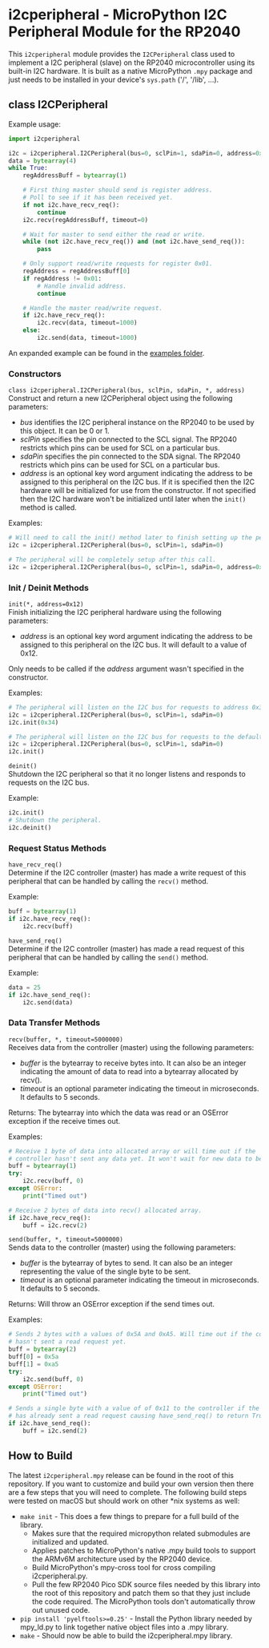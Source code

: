 # i2cperipheral - MicroPython I2C Peripheral Module for the RP2040
This ```i2cperipheral``` module provides the ```I2CPeripheral``` class used to implement a I2C peripheral (slave) on the RP2040 microcontroller using its built-in I2C hardware. It is built as a native MicroPython ```.mpy``` package and just needs to be installed in your device's ```sys.path``` ('/', '/lib', ...).

## class I2CPeripheral
Example usage:
```python
import i2cperipheral

i2c = i2cperipheral.I2CPeripheral(bus=0, sclPin=1, sdaPin=0, address=0x12)
data = bytearray(4)
while True:
    regAddressBuff = bytearray(1)

    # First thing master should send is register address.
    # Poll to see if it has been received yet.
    if not i2c.have_recv_req():
        continue
    i2c.recv(regAddressBuff, timeout=0)

    # Wait for master to send either the read or write.
    while (not i2c.have_recv_req()) and (not i2c.have_send_req()):
        pass

    # Only support read/write requests for register 0x01.
    regAddress = regAddressBuff[0]
    if regAddress != 0x01:
        # Handle invalid address.
        continue

    # Handle the master read/write request.
    if i2c.have_recv_req():
        i2c.recv(data, timeout=1000)
    else:
        i2c.send(data, timeout=1000)
```
An expanded example can be found in the [examples folder](examples/I2CSlave.py).

### Constructors
```class i2cperipheral.I2CPeripheral(bus, sclPin, sdaPin, *, address)```<br>
Construct and return a new I2CPeripheral object using the following parameters:
* *bus* identifies the I2C peripheral instance on the RP2040 to be used by this object. It can be 0 or 1.
* *sclPin* specifies the pin connected to the SCL signal. The RP2040 restricts which pins can be used for SCL on a particular bus.
* *sdaPin* specifies the pin connected to the SDA signal. The RP2040 restricts which pins can be used for SCL on a particular bus.
* *address* is an optional key word argument indicating the address to be assigned to this peripheral on the I2C bus. If it is specified then the I2C hardware will be initialized for use from the constructor. If not specified then the I2C hardware won't be initialized until later when the ```init()``` method is called.

Examples:
```python
# Will need to call the init() method later to finish setting up the peripheral.
i2c = i2cperipheral.I2CPeripheral(bus=0, sclPin=1, sdaPin=0)
```
```python
# The peripheral will be completely setup after this call.
i2c = i2cperipheral.I2CPeripheral(bus=0, sclPin=1, sdaPin=0, address=0x12)
```


### Init / Deinit Methods
```init(*, address=0x12)```<br>
Finish initializing the I2C peripheral hardware using the following parameters:
* *address* is an optional key word argument indicating the address to be assigned to this peripheral on the I2C bus. It will default to a value of 0x12.

Only needs to be called if the *address* argument wasn't specified in the constructor.

Examples:
```python
# The peripheral will listen on the I2C bus for requests to address 0x34.
i2c = i2cperipheral.I2CPeripheral(bus=0, sclPin=1, sdaPin=0)
i2c.init(0x34)
```
```python
# The peripheral will listen on the I2C bus for requests to the default address of 0x12
i2c = i2cperipheral.I2CPeripheral(bus=0, sclPin=1, sdaPin=0)
i2c.init()
```

```deinit()```<br>
Shutdown the I2C peripheral so that it no longer listens and responds to requests on the I2C bus.

Example:
```python
i2c.init()
# Shutdown the peripheral.
i2c.deinit()
```


### Request Status Methods
```have_recv_req()```<br>
Determine if the I2C controller (master) has made a write request of this peripheral that can be handled by calling the ```recv()``` method.

Example:
```python
buff = bytearray(1)
if i2c.have_recv_req():
    i2c.recv(buff)
```


```have_send_req()```<br>
Determine if the I2C controller (master) has made a read request of this peripheral that can be handled by calling the ```send()``` method.

Example:
```python
data = 25
if i2c.have_send_req():
    i2c.send(data)
```


### Data Transfer Methods
```recv(buffer, *, timeout=5000000)```<br>
Receives data from the controller (master) using the following parameters:
* *buffer* is the bytearray to receive bytes into. It can also be an integer indicating the amount of data to read into a bytearray allocated by recv().
* *timeout* is an optional parameter indicating the timeout in microseconds. It defaults to 5 seconds.

Returns: The bytearray into which the data was read or an OSError exception if the receive times out.

Examples:
```python
# Receive 1 byte of data into allocated array or will time out if the
# controller hasn't sent any data yet. It won't wait for new data to be sent.
buff = bytearray(1)
try:
    i2c.recv(buff, 0)
except OSError:
    print("Timed out")
```
```python
# Receive 2 bytes of data into recv() allocated array.
if i2c.have_recv_req():
    buff = i2c.recv(2)
```


```send(buffer, *, timeout=5000000)```<br>
Sends data to the controller (master) using the following parameters:
* *buffer* is the bytearray of bytes to send. It can also be an integer representing the value of the single byte to be sent.
* *timeout* is an optional parameter indicating the timeout in microseconds. It defaults to 5 seconds.

Returns: Will throw an OSError exception if the send times out.

Examples:
```python
# Sends 2 bytes with a values of 0x5A and 0xA5. Will time out if the controller
# hasn't sent a read request yet.
buff = bytearray(2)
buff[0] = 0x5a
buff[1] = 0xa5
try:
    i2c.send(buff, 0)
except OSError:
    print("Timed out")
```
```python
# Sends a single byte with a value of of 0x11 to the controller if the controller
# has already sent a read request causing have_send_req() to return True.
if i2c.have_send_req():
    buff = i2c.send(2)
```



## How to Build
The latest ```i2cperipheral.mpy``` release can be found in the root of this repository. If you want to customize and build your own version then there are a few steps that you will need to complete. The following build steps were tested on macOS but should work on other *nix systems as well:
* ```make init``` - This does a few things to prepare for a full build of the library.
  * Makes sure that the required micropython related submodules are initialized and updated.
  * Applies patches to MicroPython's native .mpy build tools to support the ARMv6M architecture used by the RP2040 device.
  * Build MicroPython's mpy-cross tool for cross compiling i2cperipheral.py.
  * Pull the few RP2040 Pico SDK source files needed by this library into the root of this repository and patch them so that they just include the code required. The MicroPython tools don't automatically throw out unused code.
* ```pip install 'pyelftools>=0.25'``` - Install the Python library needed by mpy_ld.py to link together native object files into a .mpy library.
* ```make``` - Should now be able to build the i2cperipheral.mpy library.
